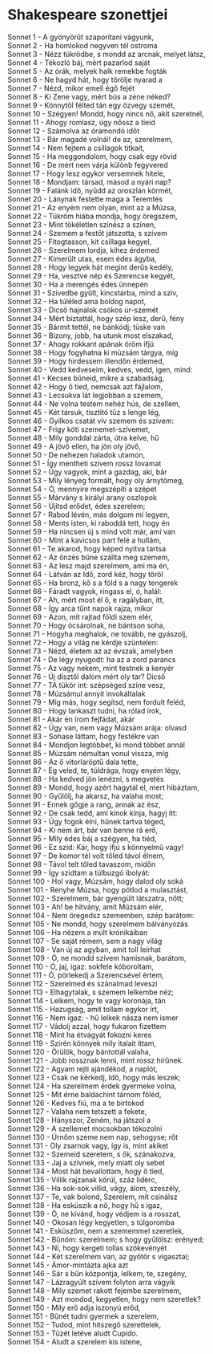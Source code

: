 <!-- ======================================================================
--- Search engine
title:          Shakespeare szonettjei
keywords:       szonettek
description:    William Shakespeare szonettjei.
--- Menu system
order:          60
text:           Szonettek
hidden:         false
umbel:          false
--- Page properties
id:             /sonnets
document:       
layout:         
---$-left:         
searchable:     true
======================================================================= -->

# Shakespeare szonettjei

Sonnet 1	-	A gyönyörűt szaporítani vágyunk,  
Sonnet 2	-	Ha homlokod negyven tél ostroma  
Sonnet 3	-	Nézz tükrödbe, s mondd az arcnak, melyet látsz,  
Sonnet 4	-	Tékozló báj, mért pazarlod saját  
Sonnet 5	-	Az órák, melyek halk remekbe fogták  
Sonnet 6	-	Ne hagyd hát, hogy törölje nyarad a  
Sonnet 7	-	Nézd, mikor emeli égő fejét  
Sonnet 8	-	Ki Zene vagy, mért bús a zene néked?  
Sonnet 9	-	Könnytől félted tán egy özvegy szemét,  
Sonnet 10	-	Szégyen! Mondd, hogy nincs nő, akit szeretnél,  
Sonnet 11	-	Ahogy romlasz, úgy nőssz a tieid  
Sonnet 12	-	Számolva az óramondó időt  
Sonnet 13	-	Bár magadé volnál! de az, szerelmem,  
Sonnet 14	-	Nem fejtem a csillagok titkait,  
Sonnet 15	-	Ha meggondolom, hogy csak egy rövid  
Sonnet 16	-	De mért nem várja különb fegyvered  
Sonnet 17	-	Hogy lesz egykor versemnek hitele,  
Sonnet 18	-	Mondjam: társad, másod a nyári nap?  
Sonnet 19	-	Falánk idő, nyűdd az oroszlán körmét,  
Sonnet 20	-	Lánynak festette maga a Teremtés  
Sonnet 21	-	Az enyém nem olyan, mint az a Múzsa,  
Sonnet 22	-	Tükröm hiába mondja, hogy öregszem,  
Sonnet 23	-	Mint tökéletlen színész a színen,  
Sonnet 24	-	Szemem a festőt játszotta, s szívem  
Sonnet 25	-	Fitogtasson, kit csillaga kegyel,  
Sonnet 26	-	Szerelmem lordja, kihez érdemed  
Sonnet 27	-	Kimerült utas, esem édes ágyba,  
Sonnet 28	-	Hogy legyek hát megint derűs kedély,  
Sonnet 29	-	Ha, vesztve nép és Szerencse kegyét,  
Sonnet 30	-	Ha a merengés édes ünnepén  
Sonnet 31	-	Szívedbe gyűlt, kincstárba, mind a szív,  
Sonnet 32	-	Ha túléled ama boldog napot,  
Sonnet 33	-	Dicső hajnalok csókos úr-szemét  
Sonnet 34	-	Mért bíztattál, hogy szép lesz, derű, fény  
Sonnet 35	-	Bármit tettél, ne bánkódj; tüske van  
Sonnet 36	-	Bizony, jobb, ha utunk most elszakad,  
Sonnet 37	-	Ahogy rokkant apának öröm ifjú  
Sonnet 38	-	Hogy fogyhatna ki múzsám tárgya, míg  
Sonnet 39	-	Hogy hirdessem illendőn érdemed,  
Sonnet 40	-	Vedd kedveseim, kedves, vedd, igen, mind:  
Sonnet 41	-	Kecses bűneid, mikre a szabadság,  
Sonnet 42	-	Hogy ő tied, nemcsak azt fájlalom,  
Sonnet 43	-	Lecsukva lát legjobban a szemem,  
Sonnet 44	-	Ne volna testem nehéz hús, de szellem,  
Sonnet 45	-	Két társuk, tisztító tűz s lenge lég,  
Sonnet 46	-	Gyilkos csatát vív szemem és szívem:  
Sonnet 47	-	Frigy köti szememet-szívemet,  
Sonnet 48	-	Mily gonddal zárta, útra kelve, hű  
Sonnet 49	-	A jövő ellen, ha jön oly jövő,  
Sonnet 50	-	De nehezen haladok utamon,  
Sonnet 51	-	Így mentheti szívem rossz lovamat  
Sonnet 52	-	Úgy vagyok, mint a gazdag, aki, bár  
Sonnet 53	-	Mily lényeg formált, hogy oly árnytömeg,  
Sonnet 54	-	Ó, mennyire megszépíti a szépet  
Sonnet 55	-	Márvány s királyi arany oszlopok  
Sonnet 56	-	Újítsd erődet, édes szerelem;  
Sonnet 57	-	Rabod lévén, más dolgom mi legyen,  
Sonnet 58	-	Ments isten, ki raboddá tett, hogy én  
Sonnet 59	-	Ha nincsen új s mind volt már, ami van  
Sonnet 60	-	Mint a kavicsos part felé a hullám,  
Sonnet 61	-	Te akarod, hogy képed nyitva tartsa  
Sonnet 62	-	Az önzés bűne szállta meg szemem,  
Sonnet 63	-	Az lesz majd szerelmem, ami ma én,  
Sonnet 64	-	Látván az Idő, zord kéz, hogy töröl  
Sonnet 65	-	Ha bronz, kő s a föld s a nagy tengerek  
Sonnet 66	-	Fáradt vagyok, ringass el, ó, halál:  
Sonnet 67	-	Ah, mért most él ő, e ragályban, itt,  
Sonnet 68	-	Így arca tűnt napok rajza, mikor  
Sonnet 69	-	Azon, mit rajtad földi szem elér,  
Sonnet 70	-	Hogy ócsárolnak, ne bántson soha,  
Sonnet 71	-	Hogyha meghalok, ne tovább, ne gyászolj,  
Sonnet 72	-	Hogy a világ ne kérdje szüntelen:  
Sonnet 73	-	Nézd, életem az az évszak, amelyben  
Sonnet 74	-	De légy nyugodt: ha az a zord parancs  
Sonnet 75	-	Az vagy nekem, mint testnek a kenyér  
Sonnet 76	-	Új dísztől dalom mért oly tar? Dicső  
Sonnet 77	-	TA tükör int: szépséged színe vesz,  
Sonnet 78	-	Múzsámul annyit invokáltalak  
Sonnet 79	-	Míg más, hogy segítsd, nem fordult feléd,  
Sonnet 80	-	Hogy lankaszt tudni, ha rólad írok,  
Sonnet 81	-	Akár én írom fejfádat, akár  
Sonnet 82	-	Úgy van, nem vagy Múzsám arája: olvasd  
Sonnet 83	-	Sohase láttam, hogy festékre van  
Sonnet 84	-	Mondjon legtöbbet, ki mond többet annál  
Sonnet 85	-	Múzsám némultan vonul vissza, míg  
Sonnet 86	-	Az ő vitorlaröptű dala tette,  
Sonnet 87	-	Ég veled, te, túldrága, hogy enyém légy,  
Sonnet 88	-	Ha kedved jön lenézni, s megvetés  
Sonnet 89	-	Mondd, hogy azért hagytál el, mert hibáztam,  
Sonnet 90	-	Gyűlölj, ha akarsz, ha valaha most;  
Sonnet 91	-	Ennek gőgje a rang, annak az ész,  
Sonnet 92	-	De csak tedd, ami kínok kínja, hagyj itt:  
Sonnet 93	-	Úgy fogok élni, hűnek tartva téged,  
Sonnet 94	-	Ki nem árt, bár van benne rá erő,  
Sonnet 95	-	Mily édes báj a szégyen, ha tiéd,  
Sonnet 96	-	Ez szid: Kár, hogy ifjú s könnyelmű vagy!  
Sonnet 97	-	De komor tél volt tőled távol élnem,  
Sonnet 98	-	Távol telt tőled tavaszom, midőn  
Sonnet 99	-	Így szidtam a túlbuzgó ibolyát:  
Sonnet 100	-	Hol vagy, Múzsám, hogy dalod oly soká  
Sonnet 101	-	Renyhe Múzsa, hogy pótlod a mulasztást,  
Sonnet 102	-	Szerelmem, bár gyengült látszatra, nőtt;  
Sonnet 103	-	Ah! be hitvány, amit Múzsám elér,  
Sonnet 104	-	Nem öregedsz szememben, szép barátom:  
Sonnet 105	-	Ne mondd, hogy szerelmem bálványozás  
Sonnet 106	-	Ha nézem a múlt krónikáiban  
Sonnet 107	-	Se saját rémem, sem a nagy világ  
Sonnet 108	-	Van új az agyban, amit toll leírhat  
Sonnet 109	-	Ó, ne mondd szívem hamisnak, barátom,  
Sonnet 110	-	Ó, jaj, igaz: sokfele kóboroltam,  
Sonnet 111	-	Ó, pörlekedj a Szerencsével értem,  
Sonnet 112	-	Szerelmed és szánalmad leveszi  
Sonnet 113	-	Elhagytalak, s szemem lelkembe néz;  
Sonnet 114	-	Lelkem, hogy te vagy koronája, tán  
Sonnet 115	-	Hazugság, amit tollam egykor írt,  
Sonnet 116	-	Nem igaz: - hű lelkek násza nem ismer  
Sonnet 117	-	Vádolj azzal, hogy fukaron fizettem  
Sonnet 118	-	Mint ha étvágyát fokozni keres  
Sonnet 119	-	Szirén könnyek mily italait ittam,  
Sonnet 120	-	Örülök, hogy bántottál valaha,  
Sonnet 121	-	Jobb rossznak lenni, mint rossz hírűnek.  
Sonnet 122	-	Agyam rejti ajándékod, a naplót,  
Sonnet 123	-	Csak ne kérkedj, Idő, hogy más leszek;  
Sonnet 124	-	Ha szerelmem érdek gyermeke volna,  
Sonnet 125	-	Mit érne baldachint tárnom föléd,  
Sonnet 126	-	Kedves fiú, ma a te birtokod  
Sonnet 127	-	Valaha nem tetszett a fekete,  
Sonnet 128	-	Hányszor, Zeném, ha játszol a  
Sonnet 129	-	A szellemet mocsokban tékozolni  
Sonnet 130	-	Úrnőm szeme nem nap, sehogyse; rőt  
Sonnet 131	-	Oly zsarnok vagy, így is, mint akiket  
Sonnet 132	-	Szemeid szeretem, s ők, szánakozva,  
Sonnet 133	-	Jaj a szívnek, mely miatt oly sebet  
Sonnet 134	-	Most hát bevallottam, hogy ő tied,  
Sonnet 135	-	Villik rajzanak körül, száz lidérc,  
Sonnet 136	-	Ha sok-sok villid, vágy, álom, szeszély,  
Sonnet 137	-	Te, vak bolond, Szerelem, mit csinálsz  
Sonnet 138	-	Ha esküszik a nő, hogy hű s igaz,  
Sonnet 139	-	Ó, ne kívánd, hogy védjem is a rosszat,  
Sonnet 140	-	Okosan légy kegyetlen, s túlgoromba  
Sonnet 141	-	Esküszöm, nem a szememmel szeretlek,  
Sonnet 142	-	Bűnöm: szerelmem; s hogy gyűlölsz: erényed;  
Sonnet 143	-	Ni, hogy kergeti tollas szökevényét  
Sonnet 144	-	Két szerelmem van, az gyötör s vigasztal;  
Sonnet 145	-	Ámor-mintázta ajka azt  
Sonnet 146	-	Sár s bűn központja, lelkem, te, szegény,  
Sonnet 147	-	Lázragyúlt szívem folyton arra vágyik  
Sonnet 148	-	Mily szemet rakott fejembe szerelmem,  
Sonnet 149	-	Azt mondod, kegyetlen, hogy nem szeretlek?  
Sonnet 150	-	Mily erő adja iszonyú erőd,  
Sonnet 151	-	Bűnét tudni gyermek a szerelem,  
Sonnet 152	-	Tudod, mint hitszegő szerettelek,  
Sonnet 153	-	Tüzét letéve aludt Cupido.  
Sonnet 154	-	Aludt a szerelem kis istene,  